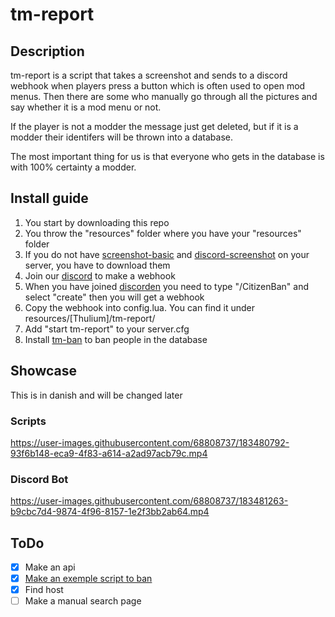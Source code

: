 # tm-report

## Description
tm-report is a script that takes a screenshot and sends to a discord webhook when players press a button which is often used to open mod menus.
Then there are some who manually go through all the pictures and say whether it is a mod menu or not. 

If the player is not a modder the message just get deleted, but if it is a modder their identifers will be thrown into a database.

The most important thing for us is that everyone who gets in the database is with 100% certainty a modder.

## Install guide

1. You start by downloading this repo
2. You throw the "resources" folder where you have your "resources" folder
3. If you do not have [screenshot-basic](https://github.com/citizenfx/screenshot-basic) and [discord-screenshot](https://github.com/jaimeadf/discord-screenshot) on your server, you have to download them
4. Join our [discord](https://discord.gg/mkjGCxzQpj) to make a webhook
5. When you have joined [discorden](https://discord.gg/mkjGCxzQpj) you need to type "/CitizenBan" and select "create" then you will get a webhook
6. Copy the webhook into config.lua. You can find it under resources/[Thulium]/tm-report/
7. Add "start tm-report" to your server.cfg
8. Install [tm-ban](https://github.com/Thulium-dev/tm-ban) to ban people in the database

## Showcase
This is in danish and will be changed later
### Scripts
https://user-images.githubusercontent.com/68808737/183480792-93f6b148-eca9-4f83-a614-a2ad97acb79c.mp4
### Discord Bot
https://user-images.githubusercontent.com/68808737/183481263-b9cbc7d4-9874-4f96-8157-1e2f3bb2ab64.mp4
## ToDo

- [X] Make an api
- [X] [Make an exemple script to ban](https://github.com/Thulium-dev/tm-ban)
- [X] Find host
- [ ] Make a manual search page
